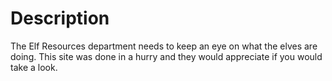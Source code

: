 # Description

The Elf Resources department needs to keep an eye on what the elves are doing. This site was done in a hurry and they would appreciate if you would take a look.
